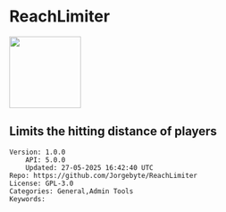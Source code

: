 # ReachLimiter
<img src="https://raw.githubusercontent.com/Jorgebyte/ReachLimiter/47c14eaec6197c8ed47a2b8b9994c1cd0ae1ba03/Icon.png" width="128" height="128" />

## Limits the hitting distance of players
```properties
Version: 1.0.0
    API: 5.0.0
    Updated: 27-05-2025 16:42:40 UTC
Repo: https://github.com/Jorgebyte/ReachLimiter
License: GPL-3.0
Categories: General,Admin Tools
Keywords: 
```